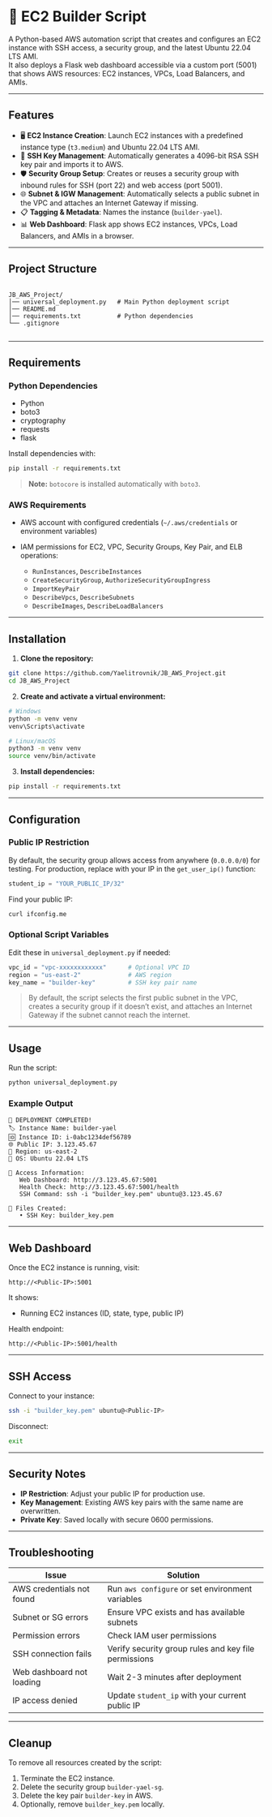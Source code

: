 
# 🚀 EC2 Builder Script

A Python-based AWS automation script that creates and configures an EC2 instance with SSH access, a security group, and the latest Ubuntu 22.04 LTS AMI.  
It also deploys a Flask web dashboard accessible via a custom port (5001) that shows AWS resources: EC2 instances, VPCs, Load Balancers, and AMIs.

---

## Features

- 🖥️ **EC2 Instance Creation**: Launch EC2 instances with a predefined instance type (`t3.medium`) and Ubuntu 22.04 LTS AMI.  
- 🔑 **SSH Key Management**: Automatically generates a 4096-bit RSA SSH key pair and imports it to AWS.  
- 🛡️ **Security Group Setup**: Creates or reuses a security group with inbound rules for SSH (port 22) and web access (port 5001).  
- 🌐 **Subnet & IGW Management**: Automatically selects a public subnet in the VPC and attaches an Internet Gateway if missing.  
- 📋 **Tagging & Metadata**: Names the instance (`builder-yael`).  
- 📊 **Web Dashboard**: Flask app shows EC2 instances, VPCs, Load Balancers, and AMIs in a browser.

---

## Project Structure

```

JB_AWS_Project/
│── universal_deployment.py   # Main Python deployment script
│── README.md
│── requirements.txt          # Python dependencies
└── .gitignore


````

---

## Requirements

### Python Dependencies

- Python
- boto3
- cryptography
- requests
- flask


Install dependencies with:

```bash
pip install -r requirements.txt
````

> **Note:** `botocore` is installed automatically with `boto3`.

### AWS Requirements

* AWS account with configured credentials (`~/.aws/credentials` or environment variables)
* IAM permissions for EC2, VPC, Security Groups, Key Pair, and ELB operations:

  * `RunInstances`, `DescribeInstances`
  * `CreateSecurityGroup`, `AuthorizeSecurityGroupIngress`
  * `ImportKeyPair`
  * `DescribeVpcs`, `DescribeSubnets`
  * `DescribeImages`, `DescribeLoadBalancers`

---

## Installation

1. **Clone the repository:**

```bash
git clone https://github.com/Yaelitrovnik/JB_AWS_Project.git
cd JB_AWS_Project
```

2. **Create and activate a virtual environment:**

```bash
# Windows
python -m venv venv
venv\Scripts\activate

# Linux/macOS
python3 -m venv venv
source venv/bin/activate
```

3. **Install dependencies:**

```bash
pip install -r requirements.txt
```

---

## Configuration

### Public IP Restriction

By default, the security group allows access from anywhere (`0.0.0.0/0`) for testing.
For production, replace with your IP in the `get_user_ip()` function:

```python
student_ip = "YOUR_PUBLIC_IP/32"
```

Find your public IP:

```bash
curl ifconfig.me
```

### Optional Script Variables

Edit these in `universal_deployment.py` if needed:

```python
vpc_id = "vpc-xxxxxxxxxxxx"      # Optional VPC ID
region = "us-east-2"             # AWS region
key_name = "builder-key"         # SSH key pair name
```

> By default, the script selects the first public subnet in the VPC, creates a security group if it doesn’t exist, and attaches an Internet Gateway if the subnet cannot reach the internet.

---

## Usage

Run the script:

```bash
python universal_deployment.py
```

### Example Output

```
🎉 DEPLOYMENT COMPLETED!
🏷️ Instance Name: builder-yael
🆔 Instance ID: i-0abc1234def56789
🌐 Public IP: 3.123.45.67
📍 Region: us-east-2
🐧 OS: Ubuntu 22.04 LTS

🔗 Access Information:
   Web Dashboard: http://3.123.45.67:5001
   Health Check: http://3.123.45.67:5001/health
   SSH Command: ssh -i "builder_key.pem" ubuntu@3.123.45.67

📁 Files Created:
   • SSH Key: builder_key.pem
```

---

## Web Dashboard

Once the EC2 instance is running, visit:

```
http://<Public-IP>:5001
```

It shows:

* Running EC2 instances (ID, state, type, public IP)

Health endpoint:

```
http://<Public-IP>:5001/health
```

---

## SSH Access

Connect to your instance:

```bash
ssh -i "builder_key.pem" ubuntu@<Public-IP>
```

Disconnect:

```bash
exit
```

---

## Security Notes

* **IP Restriction**: Adjust your public IP for production use.
* **Key Management**: Existing AWS key pairs with the same name are overwritten.
* **Private Key**: Saved locally with secure 0600 permissions.

---

## Troubleshooting

| Issue                     | Solution                                             |
| ------------------------- | ---------------------------------------------------- |
| AWS credentials not found | Run `aws configure` or set environment variables     |
| Subnet or SG errors       | Ensure VPC exists and has available subnets          |
| Permission errors         | Check IAM user permissions                           |
| SSH connection fails      | Verify security group rules and key file permissions |
| Web dashboard not loading | Wait 2-3 minutes after deployment                    |
| IP access denied          | Update `student_ip` with your current public IP      |

---

## Cleanup

To remove all resources created by the script:

1. Terminate the EC2 instance.
2. Delete the security group `builder-yael-sg`.
3. Delete the key pair `builder-key` in AWS.
4. Optionally, remove `builder_key.pem` locally.

```



